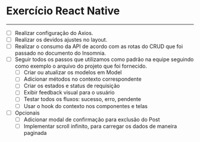 # Exercício React Native

---
- [ ]  Realizar configuração do Axios.
- [ ]  Realizar os devidos ajustes no layout.
- [ ]  Realizar o consumo da API de acordo com as rotas do CRUD que foi passado no documento do Insomnia.
- [ ]  Seguir todos os passos que utilizamos como padrão na equipe seguindo como exemplo o arquivo do projeto que foi fornecido.
    - [ ]  Criar ou atualizar os modelos em Model
    - [ ]  Adicionar métodos no contexto correspondente
    - [ ]  Criar os estados e status de requisição
    - [ ]  Exibir feedback visual para o usuário
    - [ ]  Testar todos os fluxos: sucesso, erro, pendente
    - [ ]  Usar o hook do contexto nos componentes e telas
- [ ]  Opcionais
    - [ ]  Adicionar modal de confirmação para exclusão do Post
    - [ ]  Implementar scroll infinito, para carregar os dados de maneira paginada